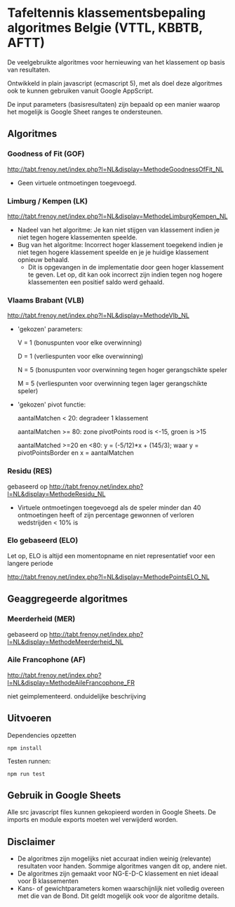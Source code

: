 # Tafeltennis klassementsbepaling algoritmes Belgie (VTTL, KBBTB, AFTT)

De veelgebruikte algoritmes voor hernieuwing van het klassement op basis van resultaten.

Ontwikkeld in plain javascript (ecmascript 5), met als doel deze algoritmes ook te kunnen gebruiken vanuit Google AppScript.

De input parameters (basisresultaten) zijn bepaald op een manier waarop het mogelijk is Google Sheet ranges te ondersteunen.


## Algoritmes

### Goodness of Fit (GOF)

http://tabt.frenoy.net/index.php?l=NL&display=MethodeGoodnessOfFit_NL

- Geen virtuele ontmoetingen toegevoegd.

### Limburg / Kempen (LK)

http://tabt.frenoy.net/index.php?l=NL&display=MethodeLimburgKempen_NL

- Nadeel van het algoritme: Je kan niet stijgen van klassement indien je niet tegen hogere klassementen speelde.
- Bug van het algoritme: Incorrect hoger klassement toegekend indien je niet tegen hogere klassement speelde en je je huidige klassement opnieuw behaald.
    - Dit is opgevangen in de implementatie door geen hoger klassement te geven. Let op, dit kan ook incorrect zijn indien tegen nog hogere klassementen een positief saldo werd gehaald.

### Vlaams Brabant (VLB)

http://tabt.frenoy.net/index.php?l=NL&display=MethodeVlb_NL

- 'gekozen' parameters:

    V = 1 (bonuspunten voor elke overwinning)

    D = 1 (verliespunten voor elke overwinning)

    N = 5 (bonuspunten voor overwinning tegen hoger gerangschikte speler

    M = 5 (verliespunten voor overwinning tegen lager gerangschikte speler)

- 'gekozen' pivot functie:

    aantalMatchen < 20: degradeer 1 klassement

    aantalMatchen >= 80: zone pivotPoints rood is <-15, groen is >15

    aantalMatched >=20 en <80: y = (-5/12)*x + (145/3); waar y = pivotPointsBorder en x = aantalMatchen

### Residu (RES)

gebaseerd op http://tabt.frenoy.net/index.php?l=NL&display=MethodeResidu_NL

- Virtuele ontmoetingen toegevoegd als de speler minder dan 40 ontmoetingen heeft of zijn percentage gewonnen of verloren wedstrijden < 10% is

### Elo gebaseerd (ELO)

Let op, ELO is altijd een momentopname en niet representatief voor een langere periode

http://tabt.frenoy.net/index.php?l=NL&display=MethodePointsELO_NL


## Geaggregeerde algoritmes

### Meerderheid (MER)

gebaseerd op http://tabt.frenoy.net/index.php?l=NL&display=MethodeMeerderheid_NL

### Aile Francophone (AF)

http://tabt.frenoy.net/index.php?l=NL&display=MethodeAileFrancophone_FR

niet geimplementeerd. onduidelijke beschrijving

## Uitvoeren

Dependencies opzetten

    npm install

Testen runnen:

    npm run test

## Gebruik in Google Sheets

Alle src javascript files kunnen gekopieerd worden in Google Sheets. De imports en module exports moeten wel verwijderd worden.

## Disclaimer

- De algoritmes zijn mogelijks niet accuraat indien weinig (relevante) resultaten voor handen. Sommige algoritmes vangen dit op, andere niet.
- De algoritmes zijn gemaakt voor NG-E-D-C klassement en niet ideaal voor B klassementen
- Kans- of gewichtparameters komen waarschijnlijk niet volledig overeen met die van de Bond. Dit geldt mogelijk ook voor de algoritme details.
